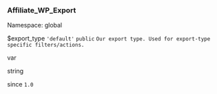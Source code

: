 ### Affiliate_WP_Export

Namespace: global


$export_type
`'default'` `public` `Our export type. Used for export-type specific filters/actions.` 


var

string


since
`1.0` 